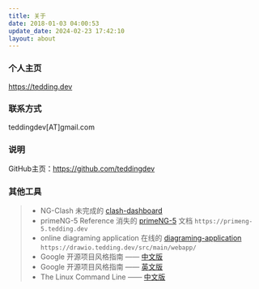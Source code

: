```yaml
---
title: 关于
date: 2018-01-03 04:00:53
update_date: 2024-02-23 17:42:10
layout: about
---
```


### 个人主页 
https://tedding.dev
### 联系方式 
teddingdev[AT]gmail.com
### 说明
GitHub主页：https://github.com/teddingdev

### 其他工具
> - NG-Clash
未完成的 [clash-dashboard](//clash.tedding.dev)
> - primeNG-5 Reference
消失的 [primeNG-5](//primeng-5.tedding.dev) 文档 
`https://primeng-5.tedding.dev`
> - online diagraming application
在线的 [diagraming-application](//drawio.tedding.dev/src/main/webapp/) 
`https://drawio.tedding.dev/src/main/webapp/`
> - Google 开源项目风格指南 —— [中文版](https://zh-google-styleguide.readthedocs.io/en/latest/)
> - Google 开源项目风格指南 —— [英文版](https://google.github.io/styleguide/)
> - The Linux Command Line —— [中文版](https://billie66.github.io/TLCL/)